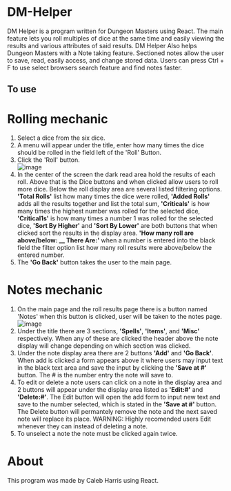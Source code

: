 # DM-Helper

DM Helper is a program written for Dungeon Masters using React.
The main feature lets you roll multiples of dice at the same time and 
easily viewing the results and various attributes of said results.
DM Helper Also helps Dungeon Masters with a Note taking feature. 
Sectioned notes allow the user to save, read,
easily access, and change stored data. Users can press Ctrl + F
to use select browsers search feature and find notes faster.

## To use

# Rolling mechanic

1. Select a dice from the six dice.
2. A menu will appear under the title, enter how many times the dice should be rolled
   in the field left of the 'Roll' Button.
3. Click the 'Roll' button.<br>
![image](https://user-images.githubusercontent.com/101236440/191092679-2101038c-28de-4832-92e6-ff746244ea9a.png)
4. In the center of the screen the dark read area hold the results of each roll. Above that is the
    Dice buttons and when clicked allow users to roll more dice. Below the roll display area are several listed
    filtering options. **'Total Rolls'** list how many times the dice were rolled, **'Added Rolls'** adds all the results
    together and list the total sum, **'Criticals'** is how many times the highest number was rolled for the selected dice,
    **'Critical1s'** is how many times a number 1 was rolled for the selected dice, **'Sort By Higher'** and **'Sort By Lower'**
    are both buttons that when clicked sort the results in the display area. **'How many roll are above/below: __ There Are:'**
    when a number is entered into the black field the filter option list how many roll results were above/below the entered
    number.
5. The **'Go Back'** button takes the user to the main page.
 
# Notes mechanic
 
1. On the main page and the roll results page there is a button named 'Notes' when this
    button is clicked, user will be taken to the notes page. <br>
    ![image](https://user-images.githubusercontent.com/101236440/191094766-ae85e067-5e8c-42f4-ae91-e66504032316.png)
2. Under the title there are 3 sections, **'Spells'**, **'Items'**, and **'Misc'** respectively. When any of these are clicked the
    header above the note display will change depending on which section was clicked.
3. Under the note display area there are 2 buttons **'Add'** and **'Go Back'**. When add is clicked a form appears above it where
    users may input text in the black text area and save the input by clicking the **'Save at #'** button. The # is the number entry
    the note will save to.
4. To edit or delete a note users can click on a note in the display area and 2 buttons will appear under the display area listed
    as **'Edit:#'** and **'Delete:#'**. The Edit button will open the add form to input new text and save to the number selected, which is
    stated in the **'Save at #'** button. The Delete button will permantely remove the note and the next saved note will replace its place.
    WARNING: Highly recomended users Edit whenever they can instead of deleting a note.
5. To unselect a note the note must be clicked again twice.
 
# About

This program was made by Caleb Harris using React. 
